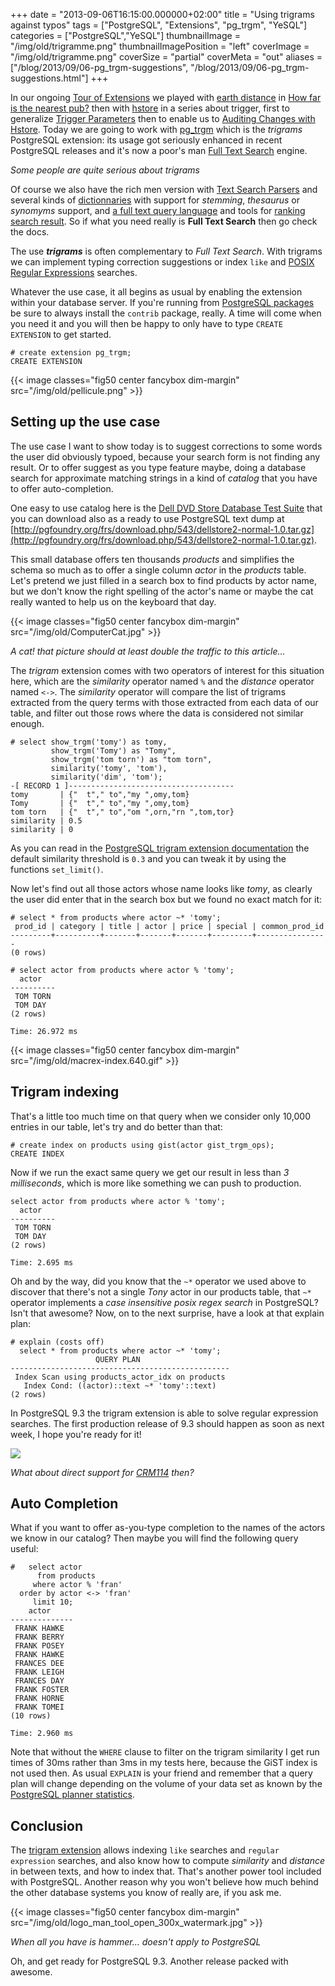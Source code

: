 +++
date = "2013-09-06T16:15:00.000000+02:00"
title = "Using trigrams against typos"
tags = ["PostgreSQL", "Extensions", "pg_trgm", "YeSQL"]
categories = ["PostgreSQL","YeSQL"]
thumbnailImage = "/img/old/trigramme.png"
thumbnailImagePosition = "left"
coverImage = "/img/old/trigramme.png"
coverSize = "partial"
coverMeta = "out"
aliases = ["/blog/2013/09/06-pg_trgm-suggestions",
           "/blog/2013/09/06-pg_trgm-suggestions.html"]
+++

In our ongoing 
[Tour of Extensions](/tags/extensions) we played with 
[earth distance](http://www.postgresql.org/docs/current/static/earthdistance.html) in
[How far is the nearest pub?](/blog/2013/08/05-earthdistance) then with 
[hstore](http://www.postgresql.org/docs/current/static/hstore.html) in a series about trigger,
first to generalize 
[Trigger Parameters](/blog/2013/08/23-parametrized-triggers) then to enable us to
[Auditing Changes with Hstore](/blog/2013/08/27-auditing-changes-with-hstore). Today we are going to work with 
[pg_trgm](http://www.postgresql.org/docs/current/static/pgtrgm.html) which
is the 
*trigrams* PostgreSQL extension: its usage got seriously enhanced in
recent PostgreSQL releases and it's now a poor's man 
[Full Text Search](http://www.postgresql.org/docs/current/static/textsearch.html)
engine.


*Some people are quite serious about trigrams*

Of course we also have the rich men version with 
[Text Search Parsers](http://www.postgresql.org/docs/current/static/textsearch-parsers.html) and
several kinds of 
[dictionnaries](http://www.postgresql.org/docs/current/static/textsearch-dictionaries.html) with support for 
*stemming*, 
*thesaurus* or
*synomyms* support, and 
[a full text query language](http://www.postgresql.org/docs/current/static/textsearch-controls.html#TEXTSEARCH-PARSING-QUERIES) and tools for
[ranking search result](http://www.postgresql.org/docs/current/static/textsearch-controls.html#TEXTSEARCH-RANKING). So if what you need really is 
**Full Text Search** then
go check the docs.

The use 
***trigrams*** is often complementary to 
*Full Text Search*. With trigrams
we can implement typing correction suggestions or index 
`like` and
[POSIX Regular Expressions](http://www.postgresql.org/docs/current/static/functions-matching.html) searches.

Whatever the use case, it all begins as usual by enabling the extension
within your database server. If you're running from 
[PostgreSQL packages](http://www.postgresql.org/download/) be
sure to always install the 
`contrib` package, really. A time will come when
you need it and you will then be happy to only have to type 
`CREATE EXTENSION`
to get started.

~~~
# create extension pg_trgm;
CREATE EXTENSION
~~~



{{< image classes="fig50 center fancybox dim-margin" src="/img/old/pellicule.png" >}}



## Setting up the use case

The use case I want to show today is to suggest corrections to some words
the user did obviously typoed, because your search form is not finding any
result. Or to offer suggest as you type feature maybe, doing a database
search for approximate matching strings in a kind of 
*catalog* that you have
to offer auto-completion.

One easy to use catalog here is the 
[Dell DVD Store Database Test Suite](http://linux.dell.com/dvdstore/) that
you can download also as a ready to use PostgreSQL text dump at
[http://pgfoundry.org/frs/download.php/543/dellstore2-normal-1.0.tar.gz](http://pgfoundry.org/frs/download.php/543/dellstore2-normal-1.0.tar.gz).

This small database offers ten thousands 
*products* and simplifies the schema
so much as to offer a single column 
*actor* in the 
*products* table. Let's
pretend we just filled in a search box to find products by actor name, but
we don't know the right spelling of the actor's name or maybe the cat really
wanted to help us on the keyboard that day.


{{< image classes="fig50 center fancybox dim-margin" src="/img/old/ComputerCat.jpg" >}}


*A cat! that picture should at least double the traffic to this article...*

The 
*trigram* extension comes with two operators of interest for this
situation here, which are the 
*similarity* operator named 
`%` and the 
*distance*
operator named 
`<->`. The 
*similarity* operator will compare the list of
trigrams extracted from the query terms with those extracted from each data
of our table, and filter out those rows where the data is considered not
similar enough.

~~~
# select show_trgm('tomy') as tomy,
         show_trgm('Tomy') as "Tomy",
         show_trgm('tom torn') as "tom torn",
         similarity('tomy', 'tom'),
         similarity('dim', 'tom');
-[ RECORD 1 ]-------------------------------------
tomy       | {"  t"," to","my ",omy,tom}
Tomy       | {"  t"," to","my ",omy,tom}
tom torn   | {"  t"," to","om ",orn,"rn ",tom,tor}
similarity | 0.5
similarity | 0
~~~


As you can read in the 
[PostgreSQL trigram extension documentation](http://www.postgresql.org/docs/current/static/pgtrgm.html) the
default similarity threshold is 
`0.3` and you can tweak it by using the
functions 
`set_limit()`.

Now let's find out all those actors whose name looks like 
*tomy*, as clearly
the user did enter that in the search box but we found no exact match for
it:

~~~
# select * from products where actor ~* 'tomy';
 prod_id | category | title | actor | price | special | common_prod_id 
---------+----------+-------+-------+-------+---------+----------------
(0 rows)

# select actor from products where actor % 'tomy';
  actor   
----------
 TOM TORN
 TOM DAY
(2 rows)

Time: 26.972 ms
~~~



{{< image classes="fig50 center fancybox dim-margin" src="/img/old/macrex-index.640.gif" >}}



## Trigram indexing

That's a little too much time on that query when we consider only 10,000
entries in our table, let's try and do better than that:

~~~
# create index on products using gist(actor gist_trgm_ops);
CREATE INDEX
~~~


Now if we run the exact same query we get our result in less than 
*3
milliseconds*, which is more like something we can push to production.

~~~
select actor from products where actor % 'tomy';
  actor   
----------
 TOM TORN
 TOM DAY
(2 rows)

Time: 2.695 ms
~~~


Oh and by the way, did you know that the 
`~*` operator we used above to
discover that there's not a single 
*Tony* actor in our products table, that 
`~*`
operator implements a 
*case insensitive posix regex search* in PostgreSQL?
Isn't that awesome? Now, on to the next surprise, have a look at that
explain plan:

~~~
# explain (costs off)
  select * from products where actor ~* 'tomy';
                   QUERY PLAN                    
-------------------------------------------------
 Index Scan using products_actor_idx on products
   Index Cond: ((actor)::text ~* 'tomy'::text)
(2 rows)
~~~


In PostgreSQL 9.3 the trigram extension is able to solve regular expression
searches. The first production release of 9.3 should happen as soon as next
week, I hope you're ready for it!


<div class="figure center dim-margin">
  <a href="http://crm114.sourceforge.net/">
    <img src="/img/old/crm114_tarot_card_logo_small.jpg">
  </a>
</div>

*What about direct support for [CRM114](http://crm114.sourceforge.net/) then?*

## Auto Completion

What if you want to offer as-you-type completion to the names of the actors
we know in our catalog? Then maybe you will find the following query useful:

~~~
#   select actor
      from products
     where actor % 'fran'
  order by actor <-> 'fran'
     limit 10;
    actor     
--------------
 FRANK HAWKE
 FRANK BERRY
 FRANK POSEY
 FRANK HAWKE
 FRANCES DEE
 FRANK LEIGH
 FRANCES DAY
 FRANK FOSTER
 FRANK HORNE
 FRANK TOMEI
(10 rows)

Time: 2.960 ms
~~~


Note that without the 
`WHERE` clause to filter on the trigram similarity I get
run times of 30ms rather than 3ms in my tests here, because the GiST index
is not used then. As usual 
`EXPLAIN` is your friend and remember that a query
plan will change depending on the volume of your data set as known by the
[PostgreSQL planner statistics](http://www.postgresql.org/docs/current/static/routine-vacuuming.html#VACUUM-FOR-STATISTICS).


## Conclusion

The 
[trigram extension](http://www.postgresql.org/docs/current/static/pgtrgm.html) allows indexing 
`like` searches and 
`regular expression`
searches, and also know how to compute 
*similarity* and 
*distance* in between
texts, and how to index that. That's another power tool included with
PostgreSQL. Another reason why you won't believe how much behind the other
database systems you know of really are, if you ask me.


{{< image classes="fig50 center fancybox dim-margin" src="/img/old/logo_man_tool_open_300x_watermark.jpg" >}}


*When all you have is hammer... doesn't apply to PostgreSQL*

Oh, and get ready for PostgreSQL 9.3. Another release packed with awesome.
